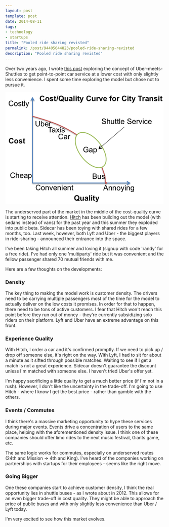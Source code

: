 ```yaml
---
layout: post
template: post
date: 2014-08-11
tags:
- technology
- startups
title: "Pooled ride sharing revisted"
permalink: /post/94405644823/pooled-ride-sharing-revisted
description: "Pooled ride sharing revisted"
---
```

Over two years ago, I wrote [this post](http://blog.randylubin.com/post/21635542675/thought-experiment-uber-meets-super-shuttle) exploring the concept of Uber-meets-Shuttles to get point-to-point car service at a lower cost with only slightly less convenience.  I spent some time exploring the model but chose not to pursue it.

![](/images/322d02947cd46927547fb32a74ba50c0da0415cd10f5572ade996a2463e07428.png)

The underserved part of the market in the middle of the cost-quality curve is starting to receive attention. [Hitch](http://www.takehitch.com/) has been building out the model (with sedans instead of vans) for the past year and this summer they exploded into public beta. Sidecar has been toying with shared rides for a few months, too. Last week, however, both Lyft and Uber - the biggest players in ride-sharing - announced their entrance into the space.

I've been taking Hitch all summer and loving it (signup with code 'randy' for a free ride). I've had only one 'multiparty' ride but it was convenient and the fellow passenger shared 70 mutual friends with me.

Here are a few thoughts on the developments:

### Density

The key thing to making the model work is customer density. The drivers need to be carrying multiple passengers most of the time for the model to actually deliver on the low costs it promises. In order for that to happen, there need to be tons of active customers. I fear that Hitch won't reach this point before they run out of money - they're currently subsidizing solo riders on their platform. Lyft and Uber have an extreme advantage on this front.

### Experience Quality

With Hitch, I order a car and it's confirmed promptly. If we need to pick up / drop off someone else, it's right on the way. With Lyft, I had to sit for about a minute as it sifted through possible matches. Waiting to see if I get a match is not a great experience. Sidecar doesn't guarantee the discount unless I'm matched with someone else. I haven't tried Uber's offer yet.

I'm happy sacrificing a little quality to get a much better price (if I'm not in a rush). However, I don't like the uncertainty in the trade-off. I'm going to use Hitch - where I know I get the best price - rather than gamble with the others.

### Events / Commutes

I think there's a massive marketing opportunity to hype these services during major events. Events drive a concentration of users to the same place, helping with the aforementioned density issue. I think one of these companies should offer limo rides to the next music festival, Giants game, etc.

The same logic works for commutes, especially on underserved routes (24th and Mission -> 4th and King). I've heard of the companies working on partnerships with startups for their employees - seems like the right move.

### Going Bigger

One these companies start to achieve customer density, I think the real opportunity lies in shuttle buses - as I wrote about in 2012. This allows for an even bigger trade-off in cost quality. They might be able to approach the price of public buses and with only slightly less convenience than Uber / Lyft today.

I'm very excited to see how this market evolves.
